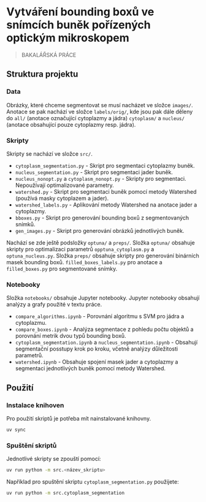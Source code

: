 # Vytváření bounding boxů ve snímcích buněk pořízených optickým mikroskopem

> BAKALÁŘSKÁ PRÁCE

## Struktura projektu

### Data

Obrázky, které chceme segmentovat se musí nacházet ve složce `images/`. Anotace se pak nachází ve složce `labels/orig/`, kde jsou pak dále děleny do `all/` (anotace označující cytoplazmy a jádra) `cytoplasm/` a `nucleus/` (anotace obsahující pouze cytoplazmy resp. jádra).

### Skripty

Skripty se nachází ve složce `src/`.

- `cytoplasm_segmentation.py` - Skript pro segmentaci cytoplazmy buněk.
- `nucleus_segmentation.py` - Skript pro segmentaci jader buněk.
- `nucleus_nonopt.py` a `cytoplasm_nonopt.py` - Skripty pro segmentaci. Nepoužívají optimalizované parametry.
- `watershed.py` - Skript pro segmentaci buněk pomocí metody Watershed (používá masky cytoplazem a jader).
- `watershed_labels.py` - Aplikování metody Watershed na anotace jader a cytoplazmy.
- `bboxes.py` - Skript pro generování bounding boxů z segmentovaných snímků.
- `gen_images.py` - Skript pro generování obrázků jednotlivých buněk.

Nachází se zde ještě podsložky `optuna/` a `preps/`. Složka `optuna/` obsahuje skripty pro optimalizaci parametrů `opptuna_cytoplasm.py` a `optuna_nucleus.py`. Složka `preps/` obsahuje skripty pro generování binárních masek bounding boxů. `filled_boxes_labels.py` pro anotace a `filled_boxes.py` pro segmentované snímky.

### Notebooky

Složka `notebooks/` obsahuje Jupyter notebooky.
Jupyter notebooky obsahují analýzy a grafy použité v textu práce.

- `compare_algorithms.ipynb` - Porovnání algoritmu s SVM pro jádra a cytoplazmu.
- `compare_boxes.ipynb` - Analýza segmentace z pohledu počtu objektů a porovnání metrik dvou typů bounding boxů.
- `cytoplasm_segmentation.ipynb` a `nucleus_segmentation.ipynb` - Obsahují segmentační posstupy krok po kroku, včetně analýzy důležitosti parametrů.
- `watershed.ipynb` - Obsahuje spojení masek jader a cytoplazmy a segmentaci jednotlivých buněk pomocí metody Watershed.

## Použití

### Instalace knihoven

Pro použití skriptů je potřeba mít nainstalované knihovny.

```bash
uv sync
```

### Spuštění skriptů

Jednotlivé skripty se zpouští pomocí:

```bash
uv run python -m src.<název_skriptu>
```
Například pro spuštění skriptu `cytoplasm_segmentation.py` použijete:

```bash
uv run python -m src.cytoplasm_segmentation
```